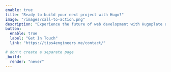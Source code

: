 ```yaml
---
enable: true
title: "Ready to build your next project with Hugo?"
image: "/images/call-to-action.png"
description: "Experience the future of web development with Hugoplate and Hugo. Build lightning-fast static sites with ease and flexibility."
button:
  enable: true
  label: "Get In Touch"
  link: "https://tips4engineers.me/contact/"

# don't create a separate page
_build:
  render: "never"
---
```

